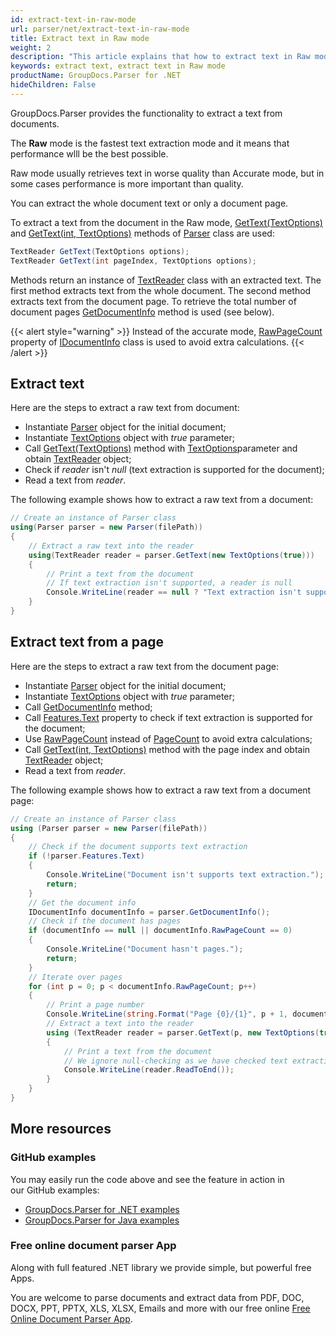 ```yaml
---
id: extract-text-in-raw-mode
url: parser/net/extract-text-in-raw-mode
title: Extract text in Raw mode
weight: 2
description: "This article explains that how to extract text in Raw mode."
keywords: extract text, extract text in Raw mode
productName: GroupDocs.Parser for .NET
hideChildren: False
---
```

GroupDocs.Parser provides the functionality to extract a text from documents.

The **Raw** mode is the fastest text extraction mode and it means that performance wlll be the best possible.

Raw mode usually retrieves text in worse quality than Accurate mode, but in some cases performance is more important than quality.

You can extract the whole document text or only a document page.

To extract a text from the document in the Raw mode, [GetText(TextOptions)](https://apireference.groupdocs.com/net/parser/groupdocs.parser.parser/gettext/methods/1) and [GetText(int, TextOptions)](https://apireference.groupdocs.com/net/parser/groupdocs.parser.parser/gettext/methods/3) methods of [Parser](https://apireference.groupdocs.com/net/parser/groupdocs.parser/parser) class are used:

```csharp
TextReader GetText(TextOptions options);
TextReader GetText(int pageIndex, TextOptions options);
```

Methods return an instance of [TextReader](https://docs.microsoft.com/en-us/dotnet/api/system.io.textreader?view=netframework-2.0) class with an extracted text. The first method extracts text from the whole document. The second method extracts text from the document page. To retrieve the total number of document pages [GetDocumentInfo](https://apireference.groupdocs.com/net/parser/groupdocs.parser/parser/methods/getdocumentinfo) method is used (see below).

{{< alert style="warning" >}}
Instead of the accurate mode, [RawPageCount](https://apireference.groupdocs.com/net/parser/groupdocs.parser.options/idocumentinfo/properties/rawpagecount) property of [IDocumentInfo](https://apireference.groupdocs.com/net/parser/groupdocs.parser.options/idocumentinfo) class is used to avoid extra calculations.
{{< /alert >}}

## Extract text

Here are the steps to extract a raw text from document:

*   Instantiate [Parser](https://apireference.groupdocs.com/net/parser/groupdocs.parser/parser) object for the initial document;
*   Instantiate [TextOptions](https://apireference.groupdocs.com/net/parser/groupdocs.parser.options/textoptions) object with *true* parameter;
*   Call [GetText(TextOptions)](https://apireference.groupdocs.com/net/parser/groupdocs.parser.parser/gettext/methods/1) method with [TextOptions](https://apireference.groupdocs.com/net/parser/groupdocs.parser.options/textoptions)parameter and obtain [TextReader](https://docs.microsoft.com/en-us/dotnet/api/system.io.textreader?view=netframework-2.0) object;
*   Check if *reader* isn't *null* (text extraction is supported for the document);
*   Read a text from *reader*.

The following example shows how to extract a raw text from a document:

```csharp
// Create an instance of Parser class
using(Parser parser = new Parser(filePath))
{
    // Extract a raw text into the reader
    using(TextReader reader = parser.GetText(new TextOptions(true)))
    {
        // Print a text from the document
        // If text extraction isn't supported, a reader is null
        Console.WriteLine(reader == null ? "Text extraction isn't supported" : reader.ReadToEnd());
    }
}
```

## Extract text from a page

Here are the steps to extract a raw text from the document page:

*   Instantiate [Parser](https://apireference.groupdocs.com/net/parser/groupdocs.parser/parser) object for the initial document;
*   Instantiate [TextOptions](https://apireference.groupdocs.com/net/parser/groupdocs.parser.options/textoptions) object with *true* parameter;
*   Call [GetDocumentInfo](https://apireference.groupdocs.com/net/parser/groupdocs.parser/parser/methods/getdocumentinfo) method;
*   Call [Features.Text](https://apireference.groupdocs.com/net/parser/groupdocs.parser.options/features/properties/text) property to check if text extraction is supported for the document;
*   Use [RawPageCount](https://apireference.groupdocs.com/net/parser/groupdocs.parser.options/idocumentinfo/properties/rawpagecount) instead of [PageCount](https://apireference.groupdocs.com/net/parser/groupdocs.parser.options/idocumentinfo/properties/pagecount) to avoid extra calculations;
*   Call [GetText(int, TextOptions)](https://apireference.groupdocs.com/net/parser/groupdocs.parser.parser/gettext/methods/3) method with the page index and obtain [TextReader](https://docs.microsoft.com/en-us/dotnet/api/system.io.textreader?view=netframework-2.0) object;
*   Read a text from *reader*.

The following example shows how to extract a raw text from a document page:

```csharp
// Create an instance of Parser class
using (Parser parser = new Parser(filePath))
{
    // Check if the document supports text extraction
    if (!parser.Features.Text)
    {
        Console.WriteLine("Document isn't supports text extraction.");
        return;
    }
    // Get the document info
    IDocumentInfo documentInfo = parser.GetDocumentInfo();
    // Check if the document has pages
    if (documentInfo == null || documentInfo.RawPageCount == 0)
    {
        Console.WriteLine("Document hasn't pages.");
        return;
    }
    // Iterate over pages
    for (int p = 0; p < documentInfo.RawPageCount; p++)
    {
        // Print a page number 
        Console.WriteLine(string.Format("Page {0}/{1}", p + 1, documentInfo.RawPageCount));
        // Extract a text into the reader
        using (TextReader reader = parser.GetText(p, new TextOptions(true)))
        {
            // Print a text from the document
            // We ignore null-checking as we have checked text extraction feature support earlier
            Console.WriteLine(reader.ReadToEnd());
        }
    }
}
```

## More resources

### GitHub examples

You may easily run the code above and see the feature in action in our GitHub examples:

*   [GroupDocs.Parser for .NET examples](https://github.com/groupdocs-parser/GroupDocs.Parser-for-.NET)    
*   [GroupDocs.Parser for Java examples](https://github.com/groupdocs-parser/GroupDocs.Parser-for-Java)    

### Free online document parser App

Along with full featured .NET library we provide simple, but powerful free Apps.

You are welcome to parse documents and extract data from PDF, DOC, DOCX, PPT, PPTX, XLS, XLSX, Emails and more with our free online [Free Online Document Parser App](https://products.groupdocs.app/parser).